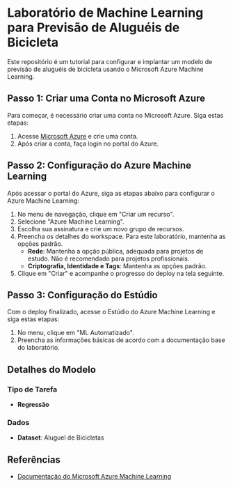 # Laboratório de Machine Learning para Previsão de Aluguéis de Bicicleta

Este repositório é um tutorial para configurar e implantar um modelo de previsão de aluguéis de bicicleta usando o Microsoft Azure Machine Learning.

## Passo 1: Criar uma Conta no Microsoft Azure

Para começar, é necessário criar uma conta no Microsoft Azure. Siga estas etapas:

1. Acesse [Microsoft Azure](https://azure.microsoft.com/) e crie uma conta.
2. Após criar a conta, faça login no portal do Azure.

## Passo 2: Configuração do Azure Machine Learning

Após acessar o portal do Azure, siga as etapas abaixo para configurar o Azure Machine Learning:

1. No menu de navegação, clique em "Criar um recurso".
2. Selecione "Azure Machine Learning".
3. Escolha sua assinatura e crie um novo grupo de recursos.
4. Preencha os detalhes do workspace. Para este laboratório, mantenha as opções padrão.
   - **Rede**: Mantenha a opção pública, adequada para projetos de estudo. Não é recomendado para projetos profissionais.
   - **Criptografia, Identidade e Tags**: Mantenha as opções padrão.
5. Clique em "Criar" e acompanhe o progresso do deploy na tela seguinte.

## Passo 3: Configuração do Estúdio

Com o deploy finalizado, acesse o Estúdio do Azure Machine Learning e siga estas etapas:

1. No menu, clique em "ML Automatizado".
2. Preencha as informações básicas de acordo com a documentação base do laboratório.

## Detalhes do Modelo

### Tipo de Tarefa

- **Regressão**

### Dados

- **Dataset**: Aluguel de Bicicletas

## Referências

- [Documentação do Microsoft Azure Machine Learning](https://docs.microsoft.com/azure/machine-learning/)
